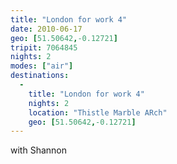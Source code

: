 ```yaml
---
title: "London for work 4"
date: 2010-06-17
geo: [51.50642,-0.12721]
tripit: 7064845
nights: 2
modes: ["air"]
destinations:
  -
    title: "London for work 4"
    nights: 2
    location: "Thistle Marble ARch"
    geo: [51.50642,-0.12721]
---
```


with Shannon

